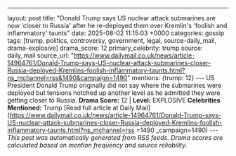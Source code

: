 ---
layout: post
title: "Donald Trump says US nuclear attack submarines are now 'closer to Russia' after he re-deployed them over Kremlin's 'foolish and inflammatory' taunts"
date: 2025-08-02 11:15:03 +0000
categories: gossip
tags: [trump, politics, controversy, government, legal, source-daily_mail, drama-explosive]
drama_score: 12
primary_celebrity: trump
source: daily_mail
source_url: "https://www.dailymail.co.uk/news/article-14964761/Donald-Trump-says-US-nuclear-attack-submarines-closer-Russia-deployed-Kremlins-foolish-inflammatory-taunts.html?ns_mchannel=rss&1490&campaign=1490"
mentions: {trump: 12} --- US President Donald Trump originally did not say where the submarines were deployed but tensions notched up another level as he admitted they were getting closer to Russia. **Drama Score:** 12 | **Level:** EXPLOSIVE **Celebrities Mentioned:** Trump [Read full article at Daily Mail](https://www.dailymail.co.uk/news/article-14964761/Donald-Trump-says-US-nuclear-attack-submarines-closer-Russia-deployed-Kremlins-foolish-inflammatory-taunts.html?ns_mchannel=rss =1490 _campaign=1490) --- *This post was automatically generated from RSS feeds. Drama scores are calculated based on mention frequency and source reliability.*